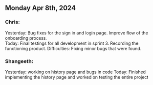 
## Monday Apr 8th, 2024

### Chris:

Yesterday: Bug fixes for the sign in and login page. Improve flow of the onboarding process.\
Today: Final testings for all development in sprint 3. Recording the functioning product.
Difficulties: Fixing minor bugs that were found.

### Shangeeth:

Yesterday: working on history page and bugs in code
Today: Finished implementing the history page and worked on testing the entire project
